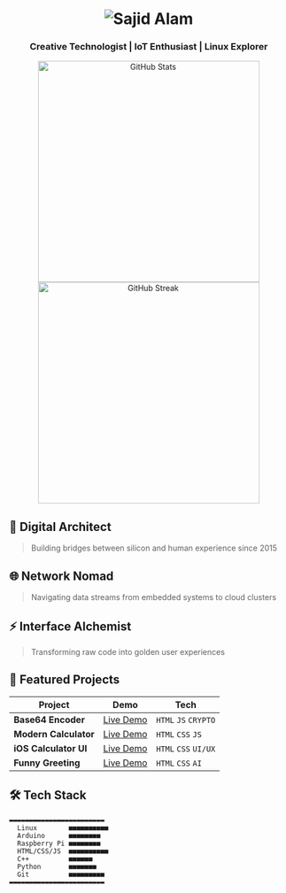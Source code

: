 <h1 align="center">
  <img src="https://readme-typing-svg.herokuapp.com?font=Roboto+Mono&size=30&duration=4000&pause=1000&color=00F0FF&center=true&vCenter=true&width=435&lines=SAJID+ALAM" alt="Sajid Alam" />
</h1>

<h3 align="center">Creative Technologist | IoT Enthusiast | Linux Explorer</h3>

<p align="center">
  <img src="https://github-readme-stats.vercel.app/api?username=isajidalam&show_icons=true&theme=radical" alt="GitHub Stats" width="400"/>
  <img src="https://github-readme-streak-stats.herokuapp.com/?user=isajidalam&theme=radical" alt="GitHub Streak" width="400"/>
</p>

## 🔮 Digital Architect
> Building bridges between silicon and human experience since 2015

## 🌐 Network Nomad
> Navigating data streams from embedded systems to cloud clusters

## ⚡ Interface Alchemist
> Transforming raw code into golden user experiences

## 🚀 Featured Projects

| Project | Demo | Tech |
|---------|------|------|
| **Base64 Encoder** | [Live Demo](https://base64encodedecode.pages.dev/) | `HTML` `JS` `CRYPTO` |
| **Modern Calculator** | [Live Demo](https://modern-calculator.pages.dev/) | `HTML` `CSS` `JS` |
| **iOS Calculator UI** | [Live Demo](https://ioscalculator.pages.dev/) | `HTML` `CSS` `UI/UX` |
| **Funny Greeting** | [Live Demo](https://isajidalam.github.io/sajid) | `HTML` `CSS` `AI` |

## 🛠️ Tech Stack

```text
▬▬▬▬▬▬▬▬▬▬▬▬▬▬▬▬▬▬▬▬▬▬▬▬
  Linux        ■■■■■■■■■■
  Arduino      ■■■■■■■■
  Raspberry Pi ■■■■■■■■
  HTML/CSS/JS  ■■■■■■■■■■
  C++          ■■■■■■
  Python       ■■■■■■■
  Git          ■■■■■■■■■
▬▬▬▬▬▬▬▬▬▬▬▬▬▬▬▬▬▬▬▬▬▬▬▬
